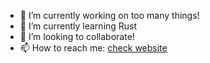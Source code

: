 - 🔭 I’m currently working on too many things!
- 🌱 I’m currently learning Rust
- 👯 I’m looking to collaborate!
- 📫 How to reach me: [check website](https://bubbajoe.dev)
